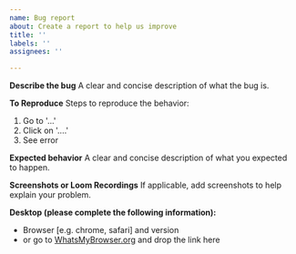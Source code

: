 ```yaml
---
name: Bug report
about: Create a report to help us improve
title: ''
labels: ''
assignees: ''

---
```


**Describe the bug**
A clear and concise description of what the bug is.

**To Reproduce**
Steps to reproduce the behavior:
1. Go to '...'
2. Click on '....'
3. See error

**Expected behavior**
A clear and concise description of what you expected to happen.

**Screenshots or Loom Recordings**
If applicable, add screenshots to help explain your problem.

**Desktop (please complete the following information):**
- Browser [e.g. chrome, safari] and version
- or go to [WhatsMyBrowser.org](http://www.whatsmybrowser.org/) and drop the link here

